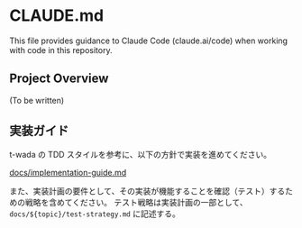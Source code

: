 # CLAUDE.md

This file provides guidance to Claude Code (claude.ai/code) when working with code in this repository.

## Project Overview

(To be written)

## 実装ガイド

t-wada の TDD スタイルを参考に、以下の方針で実装を進めてください。

[docs/implementation-guide.md](./docs/implementation-guide.md)

また、実装計画の要件として、その実装が機能することを確認（テスト）するための戦略を含めてください。
テスト戦略は実装計画の一部として、 `docs/${topic}/test-strategy.md` に記述する。
